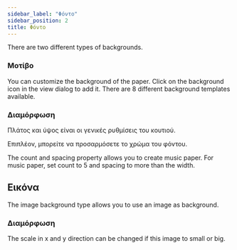 ```yaml
---
sidebar_label: "Φόντο"
sidebar_position: 2
title: Φόντο
---
```


There are two different types of backgrounds.

### Μοτίβο

You can customize the background of the paper. Click on the background icon in the view dialog to add it. There are 8 different background templates available.

### Διαμόρφωση

Πλάτος και ύψος είναι οι γενικές ρυθμίσεις του κουτιού.

Επιπλέον, μπορείτε να προσαρμόσετε το χρώμα του φόντου.

The count and spacing property allows you to create music paper. For music paper, set count to 5 and spacing to more than the width.

## Εικόνα

The image background type allows you to use an image as background.

### Διαμόρφωση

The scale in x and y direction can be changed if this image to small or big.

